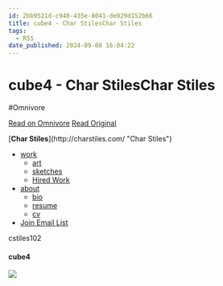 ```yaml
---
id: 2bb9521d-c940-435e-8041-de029d152b66
title: cube4 - Char StilesChar Stiles
tags:
  - RSS
date_published: 2024-09-08 16:04:22
---
```


# cube4 - Char StilesChar Stiles
#Omnivore

[Read on Omnivore](https://omnivore.app/me/cube-4-char-stiles-char-stiles-191d34c26a7)
[Read Original](http://charstiles.com/cube4/)



[**Char Stiles**](http:&#x2F;&#x2F;charstiles.com&#x2F; &quot;Char Stiles&quot;) 

* [work ](http:&#x2F;&#x2F;charstiles.com&#x2F;category&#x2F;work&#x2F;)  
   * [art](http:&#x2F;&#x2F;charstiles.com&#x2F;work&#x2F;)  
   * [sketches](http:&#x2F;&#x2F;charstiles.com&#x2F;sketches&#x2F;)  
   * [Hired Work](http:&#x2F;&#x2F;charstiles.com&#x2F;hired-work&#x2F;)
* [about ](http:&#x2F;&#x2F;charstiles.com&#x2F;category&#x2F;cv&#x2F;)  
   * [bio](http:&#x2F;&#x2F;charstiles.com&#x2F;biography&#x2F;)  
   * [resume](http:&#x2F;&#x2F;charstiles.com&#x2F;resume&#x2F;)  
   * [cv](http:&#x2F;&#x2F;charstiles.com&#x2F;cv&#x2F;)
* [Join Email List](http:&#x2F;&#x2F;charstiles.com&#x2F;email&#x2F;)

cstiles102

#### cube4

[![](https:&#x2F;&#x2F;proxy-prod.omnivore-image-cache.app&#x2F;0x0,sL_FWZj_wUoaTym83Er2sr10IHPtzqBBue-ysIReVNi4&#x2F;https:&#x2F;&#x2F;webring.recurse.com&#x2F;icon.png)](https:&#x2F;&#x2F;webring.recurse.com&#x2F;) 